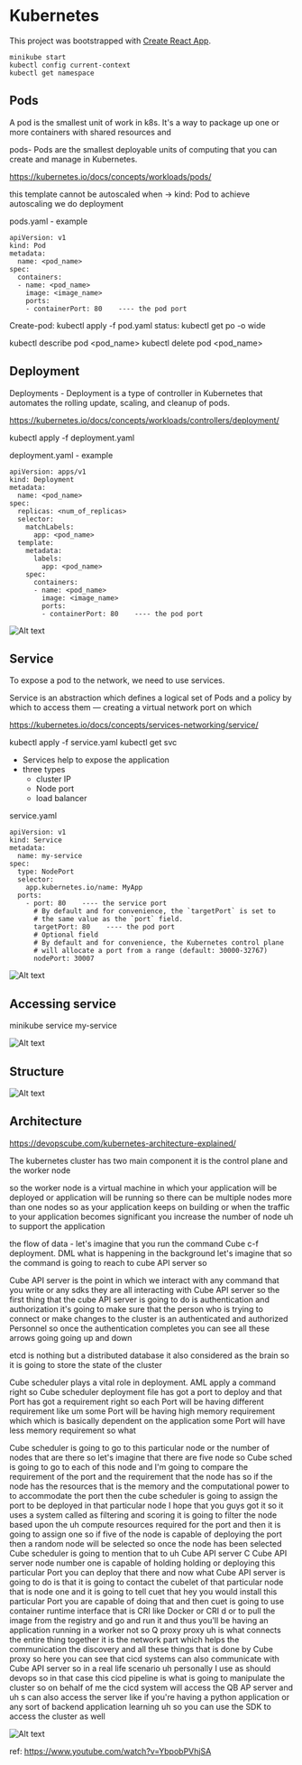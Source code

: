 # Kubernetes

This project was bootstrapped with [Create React App](https://github.com/facebook/create-react-app).

```
minikube start
kubectl config current-context
kubectl get namespace

```
## Pods
A pod is the smallest unit of work in k8s. It's a way to package up one or more containers with shared resources and

pods- Pods are the smallest deployable units of computing that you can create and manage in Kubernetes.

https://kubernetes.io/docs/concepts/workloads/pods/

this template cannot be autoscaled when -> kind: Pod
to achieve autoscaling we do deployment

pods.yaml - example
```
apiVersion: v1
kind: Pod
metadata:
  name: <pod_name>
spec:
  containers:
  - name: <pod_name>
    image: <image_name>
    ports:
    - containerPort: 80    ---- the pod port

```
Create-pod: kubectl apply -f pod.yaml
status: kubectl get po -o wide

kubectl describe pod <pod_name>
kubectl delete pod <pod_name>


## Deployment
Deployments - Deployment is a type of controller in Kubernetes that automates the rolling update, scaling, and cleanup of pods.

https://kubernetes.io/docs/concepts/workloads/controllers/deployment/

kubectl apply -f deployment.yaml

deployment.yaml - example
```
apiVersion: apps/v1
kind: Deployment
metadata:
  name: <pod_name>
spec:
  replicas: <num_of_replicas>
  selector:
    matchLabels:
      app: <pod_name>
  template:
    metadata:
      labels:
        app: <pod_name>
    spec:
      containers:
      - name: <pod_name>
        image: <image_name>
        ports:
        - containerPort: 80    ---- the pod port
```
![Alt text](image.png)



## Service
To expose a pod to the network, we need to use services.

Service is an abstraction which defines a logical set of Pods and a policy by which to access them — creating a virtual network port on which

https://kubernetes.io/docs/concepts/services-networking/service/

kubectl apply -f service.yaml
kubectl get svc   

- Services help to expose the application
- three types
    - cluster IP
    - Node port 
    - load balancer

service.yaml
```
apiVersion: v1
kind: Service
metadata:
  name: my-service
spec:
  type: NodePort
  selector:
    app.kubernetes.io/name: MyApp
  ports:
    - port: 80    ---- the service port
      # By default and for convenience, the `targetPort` is set to
      # the same value as the `port` field.
      targetPort: 80    ---- the pod port
      # Optional field
      # By default and for convenience, the Kubernetes control plane
      # will allocate a port from a range (default: 30000-32767)
      nodePort: 30007
```

![Alt text](image-1.png)

## Accessing service

minikube service my-service

![Alt text](image-2.png)

## Structure

![Alt text](image-3.png)

## Architecture
https://devopscube.com/kubernetes-architecture-explained/

The kubernetes cluster has two main component it is 
the control plane and 
the worker node

so the worker node is a
virtual machine in which your
application will be deployed or
application will be running so there can
be multiple nodes more than one nodes so
as your application keeps on building or
when the traffic to your application
becomes significant you increase the
number of node uh to support the
application 

the flow of data - let's imagine that
you run the command Cube c-f deployment.
DML what is happening in the background
let's imagine that so the command is
going to reach to cube API server so

Cube API server is the point in which we
interact with any command that you write
or any sdks they are all interacting with Cube API server so
the first thing that the cube API server
is going to do is authentication and
authorization it's going to make sure
that the person who is trying to connect
or make changes to the cluster is an
authenticated and authorized Personnel
so once the authentication completes you
can see all these arrows going going up
and down 

etcd is nothing but 
a distributed database it also
considered as the brain so it is going
to store the state of the cluster 

Cube scheduler plays a vital role in deployment. AML
apply a command right so Cube scheduler
deployment file has got a port to deploy
and that Port has got a requirement
right so each Port will be having
different requirement like um some Port
will be having high memory requirement
which which is basically dependent on
the application some Port will have less
memory requirement so what 

Cube scheduler is
going to go to this particular node or
the number of nodes that are there so
let's imagine that there are five node
so Cube sched is going to go to each of
this node and I'm going to compare the
requirement of the port and the
requirement that the node has so if the
node has the resources that is the
memory and the computational power to to
accommodate the port then the cube
scheduler is going to assign the port to
be deployed in that particular node I
hope that you guys got it so it uses a
system called as filtering and scoring
it is going to filter the node based
upon the uh compute resources required
for the port and then it is going to
assign one so if five of the node is
capable of deploying the port then a
random node will be selected so once the
node has been selected Cube scheduler is
going to mention that to uh Cube API
server C Cube API server node number one
is capable of holding holding or
deploying this particular Port you can
deploy that there and now what Cube API
server is going to do is that it is
going to contact the cubelet of that
particular node that is node one and it
is going to tell cuet that hey you would
install this particular Port you are
capable of doing that and then cuet is
going to use container runtime interface
that is CRI like Docker or CRI d or to
pull the image from the registry and go
and run it and thus you'll be having an
application running in a worker not so Q
proxy proxy uh is what connects the
entire thing together it is the network
part which helps the communication the
discovery and all these things that is
done by Cube proxy so here you can see
that cicd systems can also communicate
with Cube API server so in a real life
scenario uh personally I use as should
devops so in that case this cicd
pipeline is what is going to manipulate
the cluster so on behalf of me the cicd
system will access the QB AP server and
uh s can also access the server like if
you're having a python application or
any sort of backend application learning
uh so you can use the SDK to access the
cluster as well

![Alt text](image-4.png)


ref: https://www.youtube.com/watch?v=YbpobPVhjSA